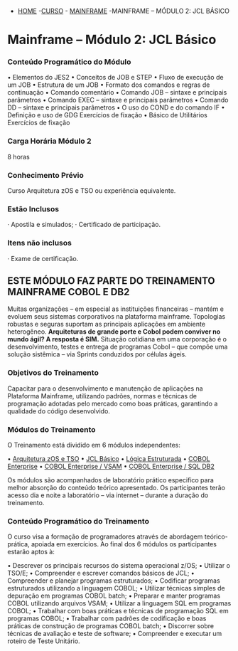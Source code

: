 - [HOME](https://www.portaldotreinamento.com.br/) -[CURSO](https://www.portaldotreinamento.com.br/treinamentos/) - [MAINFRAME](https://www.portaldotreinamento.com.br/course-cat/mainframe/) -MAINFRAME – MÓDULO 2: JCL BÁSICO

# Mainframe – Módulo 2: JCL Básico

### Conteúdo Programático do Módulo

• Elementos do JES2
• Conceitos de JOB e STEP
• Fluxo de execução de um JOB
• Estrutura de um JOB
• Formato dos comandos e regras de continuação
• Comando comentário
• Comando JOB – sintaxe e principais parâmetros
• Comando EXEC – sintaxe e principais parâmetros
• Comando DD – sintaxe e principais parâmetros
• O uso do COND e do comando IF
• Definição e uso de GDG
Exercícios de fixação
• Básico de Utilitários
Exercícios de fixação

### Carga Horária Módulo 2

8 horas

### Conhecimento Prévio

Curso Arquitetura zOS e TSO ou experiência equivalente.

### Estão Inclusos

· Apostila e simulados;
· Certificado de participação.

### Itens não inclusos

· Exame de certificação.

## ESTE MÓDULO FAZ PARTE DO TREINAMENTO MAINFRAME COBOL E DB2

Muitas organizações – em especial as instituições financeiras – mantém e evoluem seus sistemas corporativos na plataforma mainframe.
Topologias robustas e seguras suportam as principais aplicações em ambiente heterogêneo.
**Arquiteturas de grande porte e Cobol podem conviver no mundo ágil?
A resposta é SIM.**
Situação cotidiana em uma corporação é o desenvolvimento, testes e entrega de programas Cobol – que compõe uma solução sistêmica – via Sprints conduzidos por células ágeis.

### Objetivos do Treinamento

Capacitar para o desenvolvimento e manutenção de aplicações na Plataforma Mainframe, utilizando padrões, normas e técnicas de programação adotadas pelo mercado como boas práticas, garantindo a qualidade do código desenvolvido.

### Módulos do Treinamento

O Treinamento está dividido em 6 módulos independentes:

• [Arquitetura zOS e TSO](https://www.portaldotreinamento.com.br/curso/mainframe-modulo-1-arquitetura-zos-e-tso/)
• [JCL Básico](https://www.portaldotreinamento.com.br/curso/mainframe-modulo-2-jcl-basico/)
• [Lógica Estruturada](https://www.portaldotreinamento.com.br/curso/mainframe-modulo-3-logica-estruturada/)
• [COBOL Enterprise](https://www.portaldotreinamento.com.br/curso/mainframe-modulo-4-cobol-enterprise/)
• [COBOL Enterprise / VSAM](https://www.portaldotreinamento.com.br/curso/mainframe-modulo-5-cobol-enterprise-vsam/)
• [COBOL Enterprise / SQL DB2](https://www.portaldotreinamento.com.br/curso/mainframe-modulo-6-cobol-enterprise-sql-db2/)

Os módulos são acompanhados de laboratório prático especifico para melhor absorção do conteúdo teórico apresentado. Os participantes terão acesso dia e noite a laboratório – via internet – durante a duração do treinamento.

### Conteúdo Programático do Treinamento

O curso visa a formação de programadores através de abordagem teórico-prática, apoiada em exercícios.
Ao final dos 6 módulos os participantes estarão aptos à:

• Descrever os principais recursos do sistema operacional z/OS;
• Utilizar o TSO/E;
• Compreender e escrever comandos básicos de JCL;
• Compreender e planejar programas estruturados;
• Codificar programas estruturados utilizando a linguagem COBOL;
• Utilizar técnicas simples de depuração em programas COBOL batch;
• Preparar e manter programas COBOL utilizando arquivos VSAM;
• Utilizar a linguagem SQL em programas COBOL;
• Trabalhar com boas práticas e técnicas de programação SQL em programas COBOL;
• Trabalhar com padrões de codificação e boas práticas de construção de programas COBOL batch;
• Discorrer sobre técnicas de avaliação e teste de software;
• Compreender e executar um roteiro de Teste Unitário.